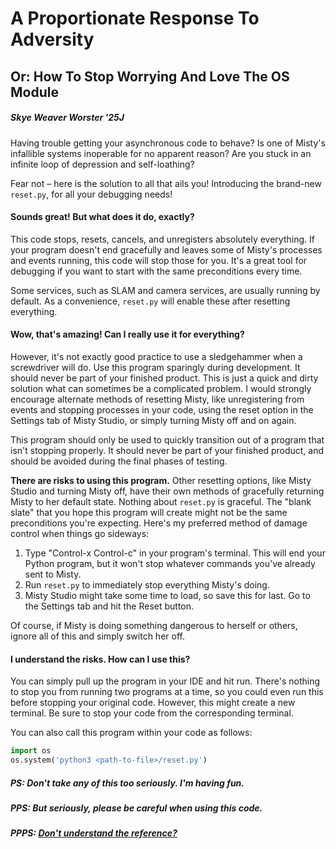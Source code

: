 # A Proportionate Response To Adversity
## Or: How To Stop Worrying And Love The OS Module

##### Skye Weaver Worster '25J

Having trouble getting your asynchronous code to behave? Is one of Misty's infallible systems inoperable for no apparent reason? Are you stuck in an infinite loop of depression and self-loathing?

Fear not – here is the solution to all that ails you! Introducing the brand-new `reset.py`, for all your debugging needs!

#### Sounds great! But what does it do, exactly?

This code stops, resets, cancels, and unregisters absolutely everything. If your program doesn't end gracefully and leaves some of Misty's processes and events running, this code will stop those for you. It's a great tool for debugging if you want to start with the same preconditions every time.

Some services, such as SLAM and camera services, are usually running by default. As a convenience, `reset.py` will enable these after resetting everything.

#### Wow, that's amazing! Can I really use it for everything?

However, it's not exactly good practice to use a sledgehammer when a screwdriver will do. Use this program sparingly during development. It should never be part of your finished product. This is just a quick and dirty solution what can sometimes be a complicated problem. I would strongly encourage alternate methods of resetting Misty, like unregistering from events and stopping processes in your code, using the reset option in the Settings tab of Misty Studio, or simply turning Misty off and on again.

This program should only be used to quickly transition out of a program that isn't stopping properly. It should never be part of your finished product, and should be avoided during the final phases of testing.

**There are risks to using this program.** Other resetting options, like Misty Studio and turning Misty off, have their own methods of gracefully returning Misty to her default state. Nothing about `reset.py` is graceful. The "blank slate" that you hope this program will create might not be the same preconditions you're expecting. Here's my preferred method of damage control when things go sideways:

1. Type "Control-x Control-c" in your program's terminal. This will end your Python program, but it won't stop whatever commands you've already sent to Misty.
2. Run `reset.py` to immediately stop everything Misty's doing.
3. Misty Studio might take some time to load, so save this for last. Go to the Settings tab and hit the Reset button.

Of course, if Misty is doing something dangerous to herself or others, ignore all of this and simply switch her off.

#### I understand the risks. How can I use this?

You can simply pull up the program in your IDE and hit run. There's nothing to stop you from running two programs at a time, so you could even run this before stopping your original code. However, this might create a new terminal. Be sure to stop your code from the corresponding terminal.

You can also call this program within your code as follows:

```python
import os
os.system('python3 <path-to-file>/reset.py')
```

##### PS: Don't take any of this too seriously. I'm having fun.

##### PPS: But seriously, please be careful when using this code.

##### PPPS: [Don't understand the reference?](https://en.wikipedia.org/wiki/Dr._Strangelove)